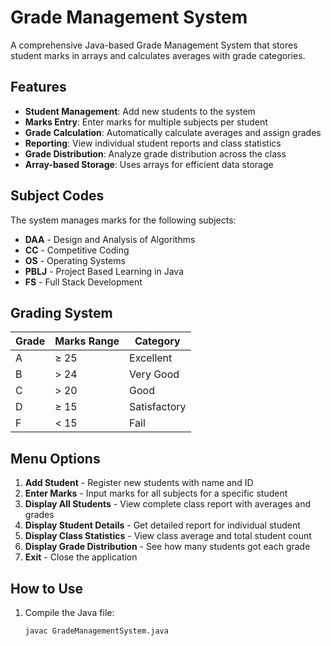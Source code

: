 # Grade Management System

A comprehensive Java-based Grade Management System that stores student marks in arrays and calculates averages with grade categories.

## Features

- **Student Management**: Add new students to the system
- **Marks Entry**: Enter marks for multiple subjects per student
- **Grade Calculation**: Automatically calculate averages and assign grades
- **Reporting**: View individual student reports and class statistics
- **Grade Distribution**: Analyze grade distribution across the class
- **Array-based Storage**: Uses arrays for efficient data storage

## Subject Codes

The system manages marks for the following subjects:
- **DAA** - Design and Analysis of Algorithms
- **CC** - Competitive Coding
- **OS** - Operating Systems
- **PBLJ** - Project Based Learning in Java
- **FS** - Full Stack Development

## Grading System

| Grade | Marks Range | Category    |
|-------|-------------|-------------|
| A     | ≥ 25        | Excellent   |
| B     | > 24        | Very Good   |
| C     | > 20        | Good        |
| D     | ≥ 15        | Satisfactory|
| F     | < 15        | Fail        |

## Menu Options

1. **Add Student** - Register new students with name and ID
2. **Enter Marks** - Input marks for all subjects for a specific student
3. **Display All Students** - View complete class report with averages and grades
4. **Display Student Details** - Get detailed report for individual student
5. **Display Class Statistics** - View class average and total student count
6. **Display Grade Distribution** - See how many students got each grade
7. **Exit** - Close the application

## How to Use

1. Compile the Java file:
   ```bash
   javac GradeManagementSystem.java
